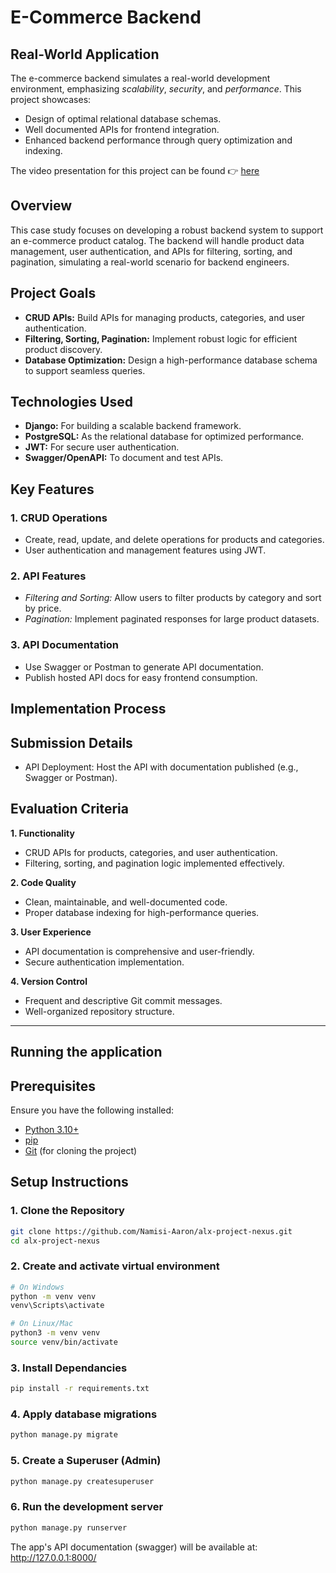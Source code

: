 # E-Commerce Backend

## Real-World Application

The e-commerce backend simulates a real-world development environment, emphasizing *scalability*, *security*, and *performance*. This project showcases:
- Design of optimal relational database schemas.
- Well documented APIs for frontend integration.
- Enhanced backend performance through query optimization and indexing.

The video presentation for this project can be found 👉 [here](https://app.presentations.ai/view/5OHwWiE7sC)

## Overview

This case study focuses on developing a robust backend system to support an e-commerce product catalog. The backend will handle product data management, user authentication, and APIs for filtering, sorting, and pagination, simulating a real-world scenario for backend engineers.

## Project Goals

- **CRUD APIs:** Build APIs for managing products, categories, and user authentication.
- **Filtering, Sorting, Pagination:** Implement robust logic for efficient product discovery.
- **Database Optimization:** Design a high-performance database schema to support seamless queries.

## Technologies Used

- **Django:** For building a scalable backend framework.
- **PostgreSQL:** As the relational database for optimized performance.
- **JWT:** For secure user authentication.
- **Swagger/OpenAPI:** To document and test APIs.

## Key Features

### 1. CRUD Operations

- Create, read, update, and delete operations for products and categories.
- User authentication and management features using JWT.

### 2. API Features

- *Filtering and Sorting:* Allow users to filter products by category and sort by price.
- *Pagination:* Implement paginated responses for large product datasets.

### 3. API Documentation

- Use Swagger or Postman to generate API documentation.
- Publish hosted API docs for easy frontend consumption.

## Implementation Process

## Submission Details

- API Deployment: Host the API with documentation published (e.g., Swagger or Postman).

## Evaluation Criteria

**1. Functionality**
 - CRUD APIs for products, categories, and user authentication.
 - Filtering, sorting, and pagination logic implemented effectively.

**2. Code Quality**
 - Clean, maintainable, and well-documented code.
 - Proper database indexing for high-performance queries.

**3. User Experience**
 - API documentation is comprehensive and user-friendly.
 - Secure authentication implementation.

**4. Version Control**
 - Frequent and descriptive Git commit messages.
 - Well-organized repository structure.

---
## Running the application

## Prerequisites

Ensure you have the following installed:

- [Python 3.10+](https://www.python.org/downloads/)
- [pip](https://pip.pypa.io/en/stable/installation/)
- [Git](https://git-scm.com/) (for cloning the project)

## Setup Instructions

### 1. Clone the Repository
```bash
git clone https://github.com/Namisi-Aaron/alx-project-nexus.git
cd alx-project-nexus
```

### 2. Create and activate virtual environment
```bash
# On Windows
python -m venv venv
venv\Scripts\activate

# On Linux/Mac
python3 -m venv venv
source venv/bin/activate
```

### 3. Install Dependancies
```bash
pip install -r requirements.txt
```

### 4. Apply database migrations
```bash
python manage.py migrate
```

### 5. Create a Superuser (Admin)
```bash
python manage.py createsuperuser
```

### 6. Run the development server
```bash
python manage.py runserver
```

The app's API documentation (swagger) will be available at: http://127.0.0.1:8000/
